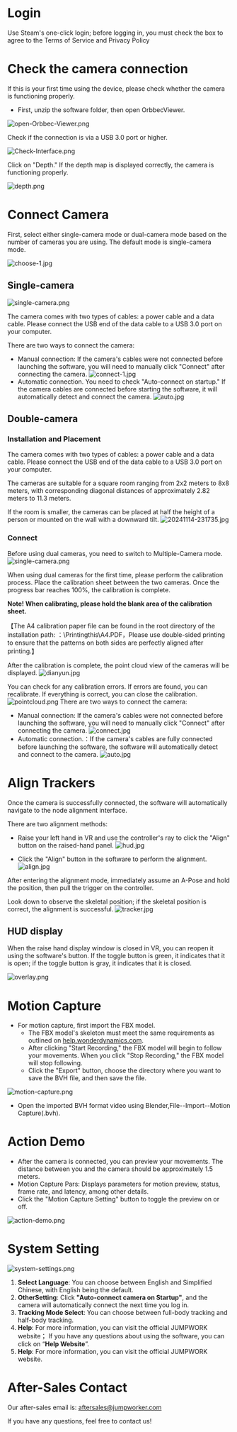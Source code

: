 # Login

Use Steam's one-click login; before logging in, you must check the box to agree to the Terms of Service and Privacy Policy

# Check the camera connection

If this is your first time using the device, please check whether the camera is functioning properly.

- First, unzip the software folder, then open OrbbecViewer.

![open-Orbbec-Viewer.png](image/Check%20Interface.png)

Check if the connection is via a USB 3.0 port or higher.

![Check-Interface.png](image/Check%20Interface.png)

Click on "Depth." If the depth map is displayed correctly, the camera is functioning properly.

![depth.png](image/depth.png)

# Connect Camera

First, select either single-camera mode or dual-camera mode based on the number of cameras you are using. The default mode is single-camera mode.

![choose-1.jpg](image/choose1.jpg)

## Single-camera

![single-camera.png](image/single%20camera.png)

The camera comes with two types of cables: a power cable and a data cable. Please connect the USB end of the data cable to a USB 3.0 port on your computer.

There are two ways to connect the camera:

- Manual connection: If the camera's cables were not connected before launching the software, you will need to manually click "Connect" after connecting the camera.
![connect-1.jpg](image/connect1.jpg)
- Automatic connection. You need to check "Auto-connect on startup." If the camera cables are connected before starting the software, it will automatically detect and connect the camera.
![auto.jpg](image/auto.jpg)  

## Double-camera

### **Installation and Placement**

The camera comes with two types of cables: a power cable and a data cable. Please connect the USB end of the data cable to a USB 3.0 port on your computer.

The cameras are suitable for a square room ranging from 2x2 meters to 8x8 meters, with corresponding diagonal distances of approximately 2.82 meters to 11.3 meters.

If the room is smaller, the cameras can be placed at half the height of a person or mounted on the wall with a downward tilt.
![20241114-231735.jpg](image/20241114-231735.jpg)

### Connect

Before using dual cameras, you need to switch to Multiple-Camera mode.
![single-camera.png](image/single%20camera.png)

When using dual cameras for the first time, please perform the calibration process. Place the calibration sheet between the two cameras. Once the progress bar reaches 100%, the calibration is complete.

**Note! When calibrating, please hold the blank area of the calibration sheet.**

【The A4 calibration paper file can be found in the root directory of the installation path: ：\Printingthis\A4.PDF，Please use double-sided printing to ensure that the patterns on both sides are perfectly aligned after printing.】


After the calibration is complete, the point cloud view of the cameras will be displayed. 
![dianyun.jpg](image/dianyun.jpg)

You can check for any calibration errors. If errors are found, you can recalibrate. If everything is correct, you can close the calibration.
![pointcloud.png](image/pointcloud.png)
There are two ways to connect the camera:

- Manual connection: If the camera's cables were not connected before launching the software, you will need to manually click "Connect" after connecting the camera.
![connect.jpg](image/connect.jpg)
- Automatic connection.：If the camera's cables are fully connected before launching the software, the software will automatically detect and connect to the camera.
![auto.jpg](image/auto.jpg)  

# Align Trackers
Once the camera is successfully connected, the software will automatically navigate to the node alignment interface.

There are two alignment methods:

- Raise your left hand in VR and use the controller's ray to click the "Align" button on the raised-hand panel.
![hud.jpg](image/hud.jpg)

- Click the "Align" button in the software to perform the alignment.
![align.jpg](image/align.jpg)

After entering the alignment mode, immediately assume an A-Pose and hold the position, then pull the trigger on the controller.

Look down to observe the skeletal position; if the skeletal position is correct, the alignment is successful.
![tracker.jpg](image/tracker.jpg)

## HUD display

When the raise hand display window is closed in VR, you can reopen it using the software's button. If the toggle button is green, it indicates that it is open; if the toggle button is gray, it indicates that it is closed.

![overlay.png](image/overlay.png)

# Motion Capture

- For motion capture, first import the FBX model.
  - The FBX model's skeleton must meet the same requirements as outlined on [help.wonderdynamics.com](https://help.wonderdynamics.com/character-creation/ai-mocap-system/markerless-motion-capture/bone-mapping-distribution-and-tpose).
  - After clicking "Start Recording," the FBX model will begin to follow your movements. When you click "Stop Recording," the FBX model will stop following.
  - Click the "Export" button, choose the directory where you want to save the BVH file, and then save the file.

![motion-capture.png](image/motion%20capture.png)

- Open the imported BVH format video using Blender,File--Import--Motion Capture(.bvh).

# Action Demo

- After the camera is connected, you can preview your movements. The distance between you and the camera should be approximately 1.5 meters.
- Motion Capture Pars: Displays parameters for motion preview, status, frame rate, and latency, among other details.
- Click the "Motion Capture Setting" button to toggle the preview on or off.

![action-demo.png](image/action%20demo.png)

# System Setting

![system-settings.png](image/system%20settings.png)

1. **Select Language**:  You can choose between English and Simplified Chinese, with English being the default.
2. **OtherSetting**: Click **"Auto-connect camera on Startup"**, and the camera will automatically connect the next time you log in.
3. **Tracking Mode Select**: You can choose between full-body tracking and half-body tracking.
4. **Help**: For more information, you can visit the official JUMPWORK website；
       If you have any questions about using the software, you can click on “**Help Website**”.
4. **Help**: For more information, you can visit the official JUMPWORK website.

# After-Sales Contact

Our after-sales email is:  aftersales@jumpworker.com

If you have any questions, feel free to contact us!







